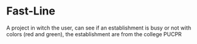 # Fast-Line
A project in witch the user, can see if an establishment is busy or not with colors (red and green), the establishment are from the college PUCPR
